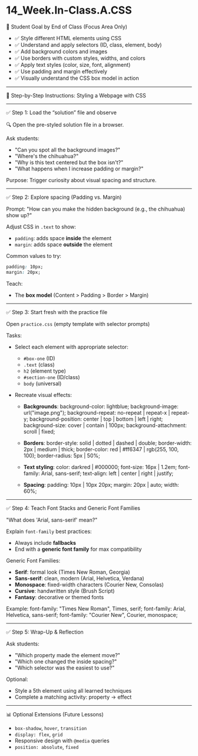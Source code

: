# 14_Week.In-Class.A.CSS
🎯 Student Goal by End of Class (Focus Area Only)

- ✅ Style different HTML elements using CSS
- ✅ Understand and apply selectors (ID, class, element, body)
- ✅ Add background colors and images
- ✅ Use borders with custom styles, widths, and colors
- ✅ Apply text styles (color, size, font, alignment)
- ✅ Use padding and margin effectively
- ✅ Visually understand the CSS box model in action

---

🥜 Step-by-Step Instructions: Styling a Webpage with CSS

---

✅ Step 1: Load the “solution” file and observe

🔍 Open the pre-styled solution file in a browser.

Ask students:

- "Can you spot all the background images?"
- "Where's the chihuahua?"
- "Why is this text centered but the box isn't?"
- "What happens when I increase padding or margin?"

Purpose: Trigger curiosity about visual spacing and structure.

---

✅ Step 2: Explore spacing (Padding vs. Margin)

Prompt: "How can you make the hidden background (e.g., the chihuahua) show up?"

Adjust CSS in `.text` to show:

- `padding`: adds space **inside** the element
- `margin`: adds space **outside** the element

Common values to try:

```css
padding: 10px;
margin: 20px;
```

Teach:

- The **box model** (Content > Padding > Border > Margin)

---

✅ Step 3: Start fresh with the practice file

Open `practice.css` (empty template with selector prompts)

Tasks:

- Select each element with appropriate selector:

  - `#box-one` (ID)
  - `.text` (class)
  - `h2` (element type)
  - `#section-one` (ID/class)
  - `body` (universal)

- Recreate visual effects:

  - **Backgrounds**:
    background-color: lightblue;
    background-image: url("image.png");
    background-repeat: no-repeat | repeat-x | repeat-y;
    background-position: center | top | bottom | left | right;
    background-size: cover | contain | 100px;
    background-attachment: scroll | fixed;

  - **Borders**:
    border-style: solid | dotted | dashed | double;
    border-width: 2px | medium | thick;
    border-color: red | #ff6347 | rgb(255, 100, 100);
    border-radius: 5px | 50%;

  - **Text styling**:
    color: darkred | #000000;
    font-size: 16px | 1.2em;
    font-family: Arial, sans-serif;
    text-align: left | center | right | justify;

  - **Spacing**:
    padding: 10px | 10px 20px;
    margin: 20px | auto;
    width: 60%;

---

✅ Step 4: Teach Font Stacks and Generic Font Families

"What does 'Arial, sans-serif' mean?"

Explain `font-family` best practices:

- Always include **fallbacks**
- End with a **generic font family** for max compatibility

Generic Font Families:

- **Serif**: formal look (Times New Roman, Georgia)
- **Sans-serif**: clean, modern (Arial, Helvetica, Verdana)
- **Monospace**: fixed-width characters (Courier New, Consolas)
- **Cursive**: handwritten style (Brush Script)
- **Fantasy**: decorative or themed fonts

Example:
font-family: "Times New Roman", Times, serif;
font-family: Arial, Helvetica, sans-serif;
font-family: "Courier New", Courier, monospace;

---

✅ Step 5: Wrap-Up & Reflection

Ask students:

- "Which property made the element move?"
- "Which one changed the inside spacing?"
- "Which selector was the easiest to use?"

Optional:

- Style a 5th element using all learned techniques
- Complete a matching activity: property → effect

---

📊 Optional Extensions (Future Lessons)

- `box-shadow`, `hover`, `transition`
- `display: flex`, `grid`
- Responsive design with `@media` queries
- `position: absolute`, `fixed`
